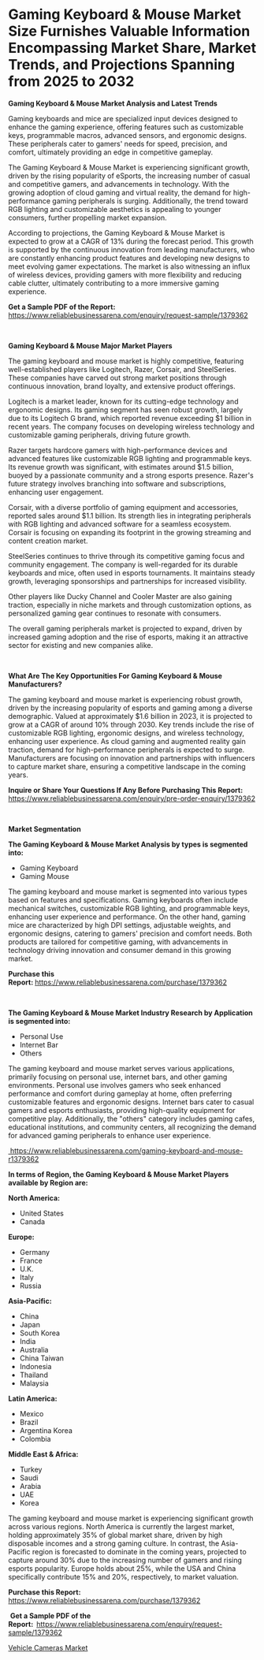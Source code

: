 <p><h1>Gaming Keyboard & Mouse Market Size Furnishes Valuable Information Encompassing Market Share, Market Trends, and Projections Spanning from 2025 to 2032</h1></p><p><strong>Gaming Keyboard & Mouse Market Analysis and Latest Trends</strong></p>
<p><p>Gaming keyboards and mice are specialized input devices designed to enhance the gaming experience, offering features such as customizable keys, programmable macros, advanced sensors, and ergonomic designs. These peripherals cater to gamers' needs for speed, precision, and comfort, ultimately providing an edge in competitive gameplay.</p><p>The Gaming Keyboard & Mouse Market is experiencing significant growth, driven by the rising popularity of eSports, the increasing number of casual and competitive gamers, and advancements in technology. With the growing adoption of cloud gaming and virtual reality, the demand for high-performance gaming peripherals is surging. Additionally, the trend toward RGB lighting and customizable aesthetics is appealing to younger consumers, further propelling market expansion.</p><p>According to projections, the Gaming Keyboard & Mouse Market is expected to grow at a CAGR of 13% during the forecast period. This growth is supported by the continuous innovation from leading manufacturers, who are constantly enhancing product features and developing new designs to meet evolving gamer expectations. The market is also witnessing an influx of wireless devices, providing gamers with more flexibility and reducing cable clutter, ultimately contributing to a more immersive gaming experience.</p></p>
<p><strong>Get a Sample PDF of the Report:&nbsp;</strong> <a href="https://www.reliablebusinessarena.com/enquiry/request-sample/1379362?utm_campaign=2264&utm_medium=2&utm_source=Github&utm_content=ia&utm_term=10022025&utm_id=gaming-keyboard-mouse">https://www.reliablebusinessarena.com/enquiry/request-sample/1379362</a></p>
<p>&nbsp;</p>
<p><strong>Gaming Keyboard & Mouse Major Market Players</strong></p>
<p><p>The gaming keyboard and mouse market is highly competitive, featuring well-established players like Logitech, Razer, Corsair, and SteelSeries. These companies have carved out strong market positions through continuous innovation, brand loyalty, and extensive product offerings.</p><p>Logitech is a market leader, known for its cutting-edge technology and ergonomic designs. Its gaming segment has seen robust growth, largely due to its Logitech G brand, which reported revenue exceeding $1 billion in recent years. The company focuses on developing wireless technology and customizable gaming peripherals, driving future growth.</p><p>Razer targets hardcore gamers with high-performance devices and advanced features like customizable RGB lighting and programmable keys. Its revenue growth was significant, with estimates around $1.5 billion, buoyed by a passionate community and a strong esports presence. Razer's future strategy involves branching into software and subscriptions, enhancing user engagement.</p><p>Corsair, with a diverse portfolio of gaming equipment and accessories, reported sales around $1.1 billion. Its strength lies in integrating peripherals with RGB lighting and advanced software for a seamless ecosystem. Corsair is focusing on expanding its footprint in the growing streaming and content creation market.</p><p>SteelSeries continues to thrive through its competitive gaming focus and community engagement. The company is well-regarded for its durable keyboards and mice, often used in esports tournaments. It maintains steady growth, leveraging sponsorships and partnerships for increased visibility.</p><p>Other players like Ducky Channel and Cooler Master are also gaining traction, especially in niche markets and through customization options, as personalized gaming gear continues to resonate with consumers.</p><p>The overall gaming peripherals market is projected to expand, driven by increased gaming adoption and the rise of esports, making it an attractive sector for existing and new companies alike.</p></p>
<p>&nbsp;</p>
<p><strong>What Are The Key Opportunities For Gaming Keyboard & Mouse Manufacturers?</strong></p>
<p><p>The gaming keyboard and mouse market is experiencing robust growth, driven by the increasing popularity of esports and gaming among a diverse demographic. Valued at approximately $1.6 billion in 2023, it is projected to grow at a CAGR of around 10% through 2030. Key trends include the rise of customizable RGB lighting, ergonomic designs, and wireless technology, enhancing user experience. As cloud gaming and augmented reality gain traction, demand for high-performance peripherals is expected to surge. Manufacturers are focusing on innovation and partnerships with influencers to capture market share, ensuring a competitive landscape in the coming years.</p></p>
<p><strong>Inquire or Share Your Questions If Any Before Purchasing This Report:</strong> <a href="https://www.reliablebusinessarena.com/enquiry/pre-order-enquiry/1379362?utm_campaign=2264&utm_medium=2&utm_source=Github&utm_content=ia&utm_term=10022025&utm_id=gaming-keyboard-mouse">https://www.reliablebusinessarena.com/enquiry/pre-order-enquiry/1379362</a></p>
<p>&nbsp;</p>
<p><strong>Market Segmentation</strong></p>
<p><strong>The Gaming Keyboard & Mouse Market Analysis by types is segmented into:</strong></p>
<p><ul><li>Gaming Keyboard</li><li>Gaming Mouse</li></ul></p>
<p><p>The gaming keyboard and mouse market is segmented into various types based on features and specifications. Gaming keyboards often include mechanical switches, customizable RGB lighting, and programmable keys, enhancing user experience and performance. On the other hand, gaming mice are characterized by high DPI settings, adjustable weights, and ergonomic designs, catering to gamers' precision and comfort needs. Both products are tailored for competitive gaming, with advancements in technology driving innovation and consumer demand in this growing market.</p></p>
<p><strong>Purchase this Report:&nbsp;</strong><a href="https://www.reliablebusinessarena.com/purchase/1379362?utm_campaign=2264&utm_medium=2&utm_source=Github&utm_content=ia&utm_term=10022025&utm_id=gaming-keyboard-mouse">https://www.reliablebusinessarena.com/purchase/1379362</a></p>
<p>&nbsp;</p>
<p><strong>The Gaming Keyboard & Mouse Market Industry Research by Application is segmented into:</strong></p>
<p><ul><li>Personal Use</li><li>Internet Bar</li><li>Others</li></ul></p>
<p><p>The gaming keyboard and mouse market serves various applications, primarily focusing on personal use, internet bars, and other gaming environments. Personal use involves gamers who seek enhanced performance and comfort during gameplay at home, often preferring customizable features and ergonomic designs. Internet bars cater to casual gamers and esports enthusiasts, providing high-quality equipment for competitive play. Additionally, the "others" category includes gaming cafes, educational institutions, and community centers, all recognizing the demand for advanced gaming peripherals to enhance user experience.</p></p>
<p><a href="https://www.reliablebusinessarena.com/gaming-keyboard-and-mouse-r1379362?utm_campaign=2264&utm_medium=2&utm_source=Github&utm_content=ia&utm_term=10022025&utm_id=gaming-keyboard-mouse">&nbsp;https://www.reliablebusinessarena.com/gaming-keyboard-and-mouse-r1379362</a></p>
<p><strong>In terms of Region, the Gaming Keyboard & Mouse Market Players available by Region are:</strong></p>
<p>
    <p> <strong> North America: </strong>
        <ul>
            <li>United States</li>
            <li>Canada</li>
        </ul>
        </p> 
    <p> <strong> Europe: </strong>
        <ul>
            <li>Germany</li>
            <li>France</li>
            <li>U.K.</li>
            <li>Italy</li>
            <li>Russia</li>
        </ul>
        </p> 
    <p> <strong> Asia-Pacific: </strong>
        <ul>
            <li>China</li>
            <li>Japan</li>
            <li>South Korea</li>
            <li>India</li>
            <li>Australia</li>
            <li>China Taiwan</li>
            <li>Indonesia</li>
            <li>Thailand</li>
            <li>Malaysia</li>
        </ul>
        </p> 
    <p> <strong> Latin America: </strong>
        <ul>
            <li>Mexico</li>
            <li>Brazil</li>
            <li>Argentina Korea</li>
            <li>Colombia</li>
        </ul>
        </p> 
    <p> <strong> Middle East & Africa: </strong>
        <ul>
            <li>Turkey</li>
            <li>Saudi</li>
            <li>Arabia</li>
            <li>UAE</li>
            <li>Korea</li>
        </ul>
    </p>
    </p>
<p><p>The gaming keyboard and mouse market is experiencing significant growth across various regions. North America is currently the largest market, holding approximately 35% of global market share, driven by high disposable incomes and a strong gaming culture. In contrast, the Asia-Pacific region is forecasted to dominate in the coming years, projected to capture around 30% due to the increasing number of gamers and rising esports popularity. Europe holds about 25%, while the USA and China specifically contribute 15% and 20%, respectively, to market valuation.</p></p>
<p><strong>Purchase this Report: </strong><a href="https://www.reliablebusinessarena.com/purchase/1379362?utm_campaign=2264&utm_medium=2&utm_source=Github&utm_content=ia&utm_term=10022025&utm_id=gaming-keyboard-mouse">https://www.reliablebusinessarena.com/purchase/1379362</a></p>
<p>&nbsp;<strong>Get a Sample PDF of the Report:&nbsp;&nbsp;</strong><a href="https://www.reliablebusinessarena.com/enquiry/request-sample/1379362?utm_campaign=2264&utm_medium=2&utm_source=Github&utm_content=ia&utm_term=10022025&utm_id=gaming-keyboard-mouse">https://www.reliablebusinessarena.com/enquiry/request-sample/1379362</a></p>
<p><strong></strong></p>
<p><p><a href="https://github.com/princessbartram3/Market-Research-Report-List-1/blob/main/vehicle-cameras-market.md?utm_campaign=2264&utm_medium=2&utm_source=Github&utm_content=ia&utm_term=10022025&utm_id=gaming-keyboard-mouse">Vehicle Cameras Market</a></p></p>